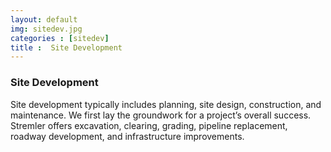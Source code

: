 ```yaml
---
layout: default
img: sitedev.jpg
categories : [sitedev]
title :  Site Development
---
```


### Site Development

Site development typically includes planning, site design, construction, and maintenance. We first lay the groundwork for a project’s overall success. Stremler offers excavation, clearing, grading, pipeline replacement, roadway development, and infrastructure improvements.
